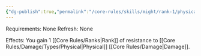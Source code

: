 ```yaml
---
{"dg-publish":true,"permalink":"/core-rules/skills/might/rank-1/physical-resistance-1/"}
---
```


Requirements: None
Refresh: None

Effects:
You gain 1 [[Core Rules/Ranks\|Rank]] of resistance to [[Core Rules/Damage/Types/Physical\|Physical]] [[Core Rules/Damage\|Damage]].